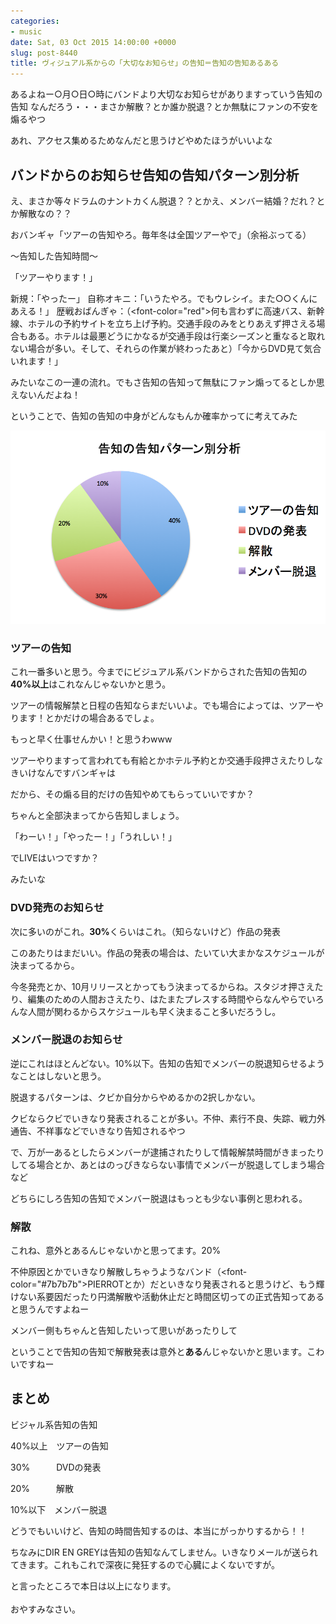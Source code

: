 ```yaml
---
categories:
- music
date: Sat, 03 Oct 2015 14:00:00 +0000
slug: post-8440
title: ヴィジュアル系からの「大切なお知らせ」の告知＝告知の告知あるある
---
```


あるよねー○月○日○時にバンドより大切なお知らせがありますっていう告知の告知
なんだろう・・・まさか解散？とか誰か脱退？とか無駄にファンの不安を煽るやつ

あれ、アクセス集めるためなんだと思うけどやめたほうがいいよな<!--more--><h2>バンドからのお知らせ告知の告知パターン別分析</h2>

え、まさか等々ドラムのナントカくん脱退？？とかえ、メンバー結婚？だれ？とか解散なの？？


おバンギャ「ツアーの告知やろ。毎年冬は全国ツアーやで」（余裕ぶってる）


〜告知した告知時間〜

「ツアーやります！」


新規：「やったー」
自称オキニ：「いうたやろ。でもウレシイ。また○○くんにあえる！」
歴戦おばんぎゃ：（<font-color="red">何も言わずに高速バス、新幹線、ホテルの予約サイトを立ち上げ予約。交通手段のみをとりあえず押さえる場合もある。ホテルは最悪どうにかなるが交通手段は行楽シーズンと重なると取れない場合が多い。</font>そして、それらの作業が終わったあと）「今からDVD見て気合いれます！」



みたいなこの一連の流れ。でもさ告知の告知って無駄にファン煽ってるとしか思えないんだよね！

ということで、告知の告知の中身がどんなもんか確率かってに考えてみた

![](images/6f17f79908369d67fc6bfd03a63c649b.png)


<h3>ツアーの告知</h3>

これ一番多いと思う。今までにビジュアル系バンドからされた告知の告知の<strong>40%以上</strong>はこれなんじゃないかと思う。

ツアーの情報解禁と日程の告知ならまだいいよ。でも場合によっては、ツアーやります！とかだけの場合あるでしょ。

もっと早く仕事せんかい！と思うわwww

ツアーやりますって言われても有給とかホテル予約とか交通手段押さえたりしなきいけなんですバンギャは

だから、その煽る目的だけの告知やめてもらっていいですか？

ちゃんと全部決まってから告知しましょう。


「わーい！」「やったー！」「うれしい！」


でLIVEはいつですか？


みたいな



<h3>DVD発売のお知らせ</h3>

次に多いのがこれ。<strong>30%</strong>くらいはこれ。（知らないけど）作品の発表


このあたりはまだいい。作品の発表の場合は、たいてい大まかなスケジュールが決まってるから。

今冬発売とか、10月リリースとかってもう決まってるからね。スタジオ押さえたり、編集のための人間おさえたり、はたまたプレスする時間やらなんやらでいろんな人間が関わるからスケジュールも早く決まること多いだろうし。


<h3>メンバー脱退のお知らせ</h3>

逆にこれはほとんどない。10%以下。告知の告知でメンバーの脱退知らせるようなことはしないと思う。

脱退するパターンは、クビか自分からやめるかの2択しかない。

クビならクビでいきなり発表されることが多い。不仲、素行不良、失踪、戦力外通告、不祥事などでいきなり告知されるやつ


で、万が一あるとしたらメンバーが逮捕されたりして情報解禁時間がきまったりしてる場合とか、あとはのっぴきならない事情でメンバーが脱退してしまう場合など


どちらにしろ告知の告知でメンバー脱退はもっとも少ない事例と思われる。



<h3>解散</h3>

これね、意外とあるんじゃないかと思ってます。20%

不仲原因とかでいきなり解散しちゃうようなバンド（<font-color="#7b7b7b">PIERROTとか</font>）だといきなり発表されると思うけど、もう輝けない系要因だったり円満解散や活動休止だと時間区切っての正式告知ってあると思うんですよねー

メンバー側もちゃんと告知したいって思いがあったりして

ということで告知の告知で解散発表は意外と<strong>ある</strong>んじゃないかと思います。こわいですねー



<h2>まとめ</h2>

ビジャル系告知の告知


40%以上　ツアーの告知

30%　　　DVDの発表

20%　　　解散

10%以下　メンバー脱退


どうでもいいけど、告知の時間告知するのは、本当にがっかりするから！！

ちなみにDIR EN GREYは告知の告知なんてしません。いきなりメールが送られてきます。これもこれで深夜に発狂するので心臓によくないですが。


と言ったところで本日は以上になります。<br><br>おやすみなさい。